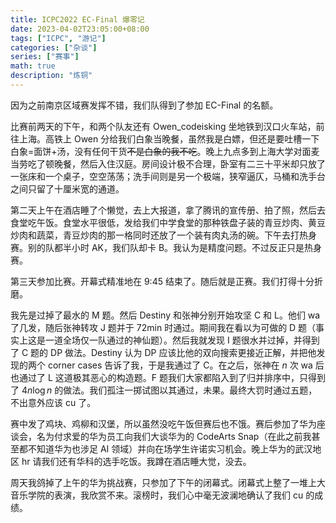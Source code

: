 ```yaml
---
title: ICPC2022 EC-Final 爆零记
date: 2023-04-02T23:05:00+08:00
tags: ["ICPC", "游记"]
categories: ["杂谈"]
series: ["赛事"]
math: true
description: "炼铜"
---
```


因为之前南京区域赛发挥不错，我们队得到了参加 EC-Final 的名额。

比赛前两天的下午，和两个队友还有 Owen_codeisking 坐地铁到汉口火车站，前往上海。高铁上 Owen 分给我们白象当晚餐，虽然我是白嫖，但还是要吐槽一下白象=面饼+汤，没有任何干货~~不是白象的我不吃~~。晚上九点多到上海大学对面麦当劳吃了顿晚餐，然后入住汉庭。房间设计极不合理，卧室有二三十平米却只放了一张床和一个桌子，空空荡荡；洗手间则是另一个极端，狭窄逼仄，马桶和洗手台之间只留了十厘米宽的通道。

第二天上午在酒店睡了个懒觉，去上大报道，拿了腾讯的宣传册、拍了照，然后去食堂吃午饭。食堂水平很低，发给我们中学食堂的那种铁盘子装的青豆炒肉、黄豆炒肉和蔬菜，青豆炒肉的那一格同时还放了一个装有肉丸汤的碗。下午去打热身赛。别的队都半小时 AK，我们队却卡 B。我认为是精度问题。不过反正只是热身赛。

第三天参加比赛。开幕式精准地在 9:45 结束了。随后就是正赛。我们打得十分折磨。

我先是过掉了最水的 M 题。然后 Destiny 和张神分别开始攻坚 C 和 L。他们 wa 了几发，随后张神转攻 J 题并于 72min 时通过。期间我在看以为可做的 D 题（事实上这是一道全场仅一队通过的神仙题）。然后我就发现 I 题很水并过掉，并得到了 C 题的 DP 做法。Destiny 认为 DP 应该比他的双向搜索更接近正解，并把他发现的两个 corner cases 告诉了我，于是我通过了 C。在之后，张神在 $n$ 次 wa 后也通过了 L 这道极其恶心的构造题。F 题我们大家都陷入到了归并排序中，只得到了 $4n\log n$ 的做法。我们孤注一掷试图以其通过，未果。最终大罚时通过五题，不出意外应该 cu 了。

赛中发了鸡块、鸡柳和汉堡，所以虽然没吃午饭但赛后也不饿。赛后参加了华为座谈会，名为付求爱的华为员工向我们大谈华为的 CodeArts Snap（在此之前我甚至都不知道华为也涉足 AI 领域）并向在场学生许诺实习机会。晚上华为的武汉地区 hr 请我们还有华科的选手吃饭。我蹲在酒店睡大觉，没去。

周天我鸽掉了上午的华为挑战赛，只参加了下午的闭幕式。闭幕式上整了一堆上大音乐学院的表演，我欣赏不来。滚榜时，我们心中毫无波澜地确认了我们 cu 的成绩。